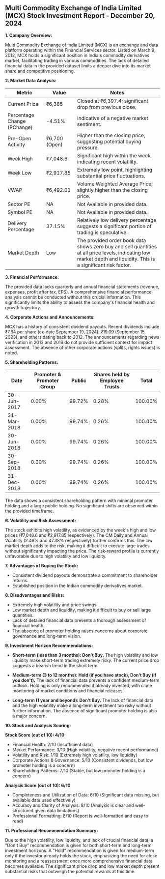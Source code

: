 ## Multi Commodity Exchange of India Limited (MCX) Stock Investment Report - December 20, 2024

**1. Company Overview:**

Multi Commodity Exchange of India Limited (MCX) is an exchange and data platform operating within the Financial Services sector.  Listed on March 9, 2012, MCX holds a significant position in India's commodity derivatives market, facilitating trading in various commodities.  The lack of detailed financial data in the provided dataset limits a deeper dive into its market share and competitive positioning.

**2. Market Data Analysis:**

| Metric                     | Value          | Notes                                                              |
|-----------------------------|-----------------|----------------------------------------------------------------------|
| Current Price               | ₹6,385          | Closed at ₹6,397.4; significant drop from previous close.           |
| Percentage Change (PChange) | -4.51%          | Indicative of a negative market sentiment.                           |
| Pre-Open Activity          | ₹6,700 (Open)   | Higher than the closing price, suggesting potential buying pressure. |
| Week High                    | ₹7,048.6        | Significant high within the week, indicating recent volatility.      |
| Week Low                     | ₹2,917.85       | Extremely low point, highlighting substantial price fluctuations.     |
| VWAP                        | ₹6,492.01       | Volume Weighted Average Price; slightly higher than the closing price.|
| Sector PE                   | NA              | Not Available in provided data.                                     |
| Symbol PE                   | NA              | Not Available in provided data.                                     |
| Delivery Percentage         | 37.15%          | Relatively low delivery percentage suggests a significant portion of trading is speculative. |
| Market Depth                | Low              |  The provided order book data shows zero buy and sell quantities at all price levels, indicating low market depth and liquidity. This is a significant risk factor.


**3. Financial Performance:**

The provided data lacks quarterly and annual financial statements (revenue, expenses, profit after tax, EPS).  A comprehensive financial performance analysis cannot be conducted without this crucial information.  This significantly limits the ability to assess the company's financial health and growth trajectory.

**4. Corporate Actions and Announcements:**

MCX has a history of consistent dividend payouts.  Recent dividends include ₹7.64 per share (ex-date September 19, 2024), ₹19.09 (September 15, 2023), and others dating back to 2012.  The announcements regarding news verification in 2013 and 2016 do not provide sufficient context for impact assessment.  The absence of other corporate actions (splits, rights issues) is noted.

**5. Shareholding Patterns:**

| Date        | Promoter & Promoter Group | Public | Shares held by Employee Trusts | Total |
|-------------|---------------------------|--------|-------------------------------|-------|
| 30-Jun-2017 | 0.00%                      | 99.72% | 0.28%                         | 100.00%|
| 31-Mar-2018 | 0.00%                      | 99.74% | 0.26%                         | 100.00%|
| 30-Jun-2018 | 0.00%                      | 99.74% | 0.26%                         | 100.00%|
| 30-Sep-2018 | 0.00%                      | 99.74% | 0.26%                         | 100.00%|
| 31-Dec-2018 | 0.00%                      | 99.74% | 0.26%                         | 100.00%|

The data shows a consistent shareholding pattern with minimal promoter holding and a large public holding.  No significant shifts are observed within the provided timeframe.

**6. Volatility and Risk Assessment:**

The stock exhibits high volatility, as evidenced by the week's high and low prices (₹7,048.6 and ₹2,917.85 respectively). The CM Daily and Annual Volatility (2.48% and 47.38% respectively) further confirms this.  The low market depth adds to the risk, making it difficult to execute large trades without significantly impacting the price.  The risk-reward profile is currently unfavorable due to high volatility and low liquidity.

**7. Advantages of Buying the Stock:**

* Consistent dividend payouts demonstrate a commitment to shareholder returns.
* Established position in the Indian commodity derivatives market.

**8. Disadvantages and Risks:**

* Extremely high volatility and price swings.
* Low market depth and liquidity, making it difficult to buy or sell large quantities.
* Lack of detailed financial data prevents a thorough assessment of financial health.
* The absence of promoter holding raises concerns about corporate governance and long-term vision.

**9. Investment Horizon Recommendations:**

* **Short-term (less than 3 months): Don't Buy.** The high volatility and low liquidity make short-term trading extremely risky.  The current price drop suggests a bearish trend in the short term.

* **Medium-term (3 to 12 months): Hold (if you have stock), Don't Buy (if you don't).**  The lack of financial data prevents a confident medium-term outlook.  Holding is only recommended if already invested, with close monitoring of market conditions and financial releases.

* **Long-term (1 year and beyond): Don't Buy.**  The lack of financial data and the high volatility make a long-term investment too risky without further information.  The absence of significant promoter holding is also a major concern.


**10. Stock and Analysis Scoring:**

**Stock Score (out of 10): 4/10**

* Financial Health: 2/10 (Insufficient data)
* Market Performance: 3/10 (High volatility, negative recent performance)
* Volatility and Risk: 1/10 (Extremely high volatility, low liquidity)
* Corporate Actions & Governance: 5/10 (Consistent dividends, but low promoter holding is a concern)
* Shareholding Patterns: 7/10 (Stable, but low promoter holding is a concern)

**Analysis Score (out of 10): 6/10**

* Completeness and Utilization of Data: 6/10 (Significant data missing, but available data used effectively)
* Accuracy and Clarity of Analysis: 8/10 (Analysis is clear and well-structured given data limitations)
* Professional Formatting: 8/10 (Report is well-formatted and easy to read)


**11. Professional Recommendation Summary:**

Due to the high volatility, low liquidity, and lack of crucial financial data, a "Don't Buy" recommendation is given for both short-term and long-term investment horizons.  A "Hold" recommendation is given for medium-term only if the investor already holds the stock, emphasizing the need for close monitoring and a reassessment once more comprehensive financial data becomes available.  The significant price drop and low market depth present substantial risks that outweigh the potential rewards at this time.
